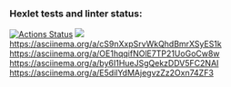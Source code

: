 ### Hexlet tests and linter status:
[![Actions Status](https://github.com/Pinkp0ny/frontend-project-44/workflows/hexlet-check/badge.svg)](https://github.com/Pinkp0ny/frontend-project-44/actions)
<a href="https://codeclimate.com/github/Pinkp0ny/frontend-project-44/maintainability"><img src="https://api.codeclimate.com/v1/badges/844991f621f6cfc5f0dd/maintainability" /></a>
https://asciinema.org/a/cS9nXxpSrvWkQhdBmrXSyES1k
https://asciinema.org/a/OE1hqqifNOlE7TP21UoGoCw8w
https://asciinema.org/a/by6I1HueJSgQekzDDV5FC2NAI
https://asciinema.org/a/E5dilYdMAjegvzZz2Oxn74ZF3
